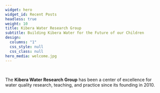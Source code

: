 ```yaml
---
widget: hero
widget_id: Recent Posts
headless: true
weight: 10
title: Kibera Water Research Group
subtitle: Building Kibera Water for the Future of our Children
design:
  columns: "1"
  css_style: null
  css_class: null
hero_media: welcome.jpg
---
```


<br>

The **Kibera Water Research Group** has been a center of excellence for water quality research, teaching, and practice since its founding in 2010.
